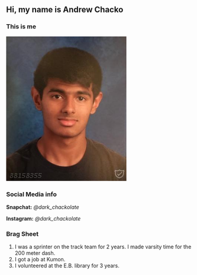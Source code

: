 ## Hi, my name is **Andrew Chacko**
### This is me
<img src="MyPicture.JPG">

### Social Media info
**Snapchat:** *@dark_chackolate*

**Instagram:** *@dark_chackolate*

### Brag Sheet
1. I was a sprinter on the track team for 2 years. I made varsity time for the 200 meter dash.
2. I got a job at Kumon.
3. I volunteered at the E.B. library for 3 years.
